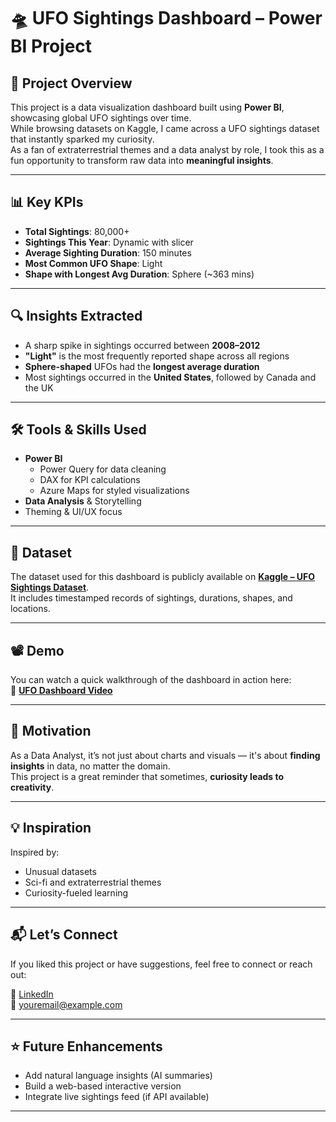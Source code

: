 # 🛸 UFO Sightings Dashboard – Power BI Project

## 📌 Project Overview

This project is a data visualization dashboard built using **Power BI**, showcasing global UFO sightings over time.  
While browsing datasets on Kaggle, I came across a UFO sightings dataset that instantly sparked my curiosity.  
As a fan of extraterrestrial themes and a data analyst by role, I took this as a fun opportunity to transform raw data into **meaningful insights**.

---

## 📊 Key KPIs

- **Total Sightings**: 80,000+
- **Sightings This Year**: Dynamic with slicer
- **Average Sighting Duration**: 150 minutes
- **Most Common UFO Shape**: Light
- **Shape with Longest Avg Duration**: Sphere (~363 mins)

---

## 🔍 Insights Extracted

- A sharp spike in sightings occurred between **2008–2012**
- **"Light"** is the most frequently reported shape across all regions
- **Sphere-shaped** UFOs had the **longest average duration**
- Most sightings occurred in the **United States**, followed by Canada and the UK

---

## 🛠️ Tools & Skills Used

- **Power BI**
  - Power Query for data cleaning
  - DAX for KPI calculations
  - Azure Maps for styled visualizations
- **Data Analysis** & Storytelling
- Theming & UI/UX focus

---

## 📁 Dataset

The dataset used for this dashboard is publicly available on **[Kaggle – UFO Sightings Dataset](https://www.kaggle.com/datasets/NUFORC/ufo-sightings)**.  
It includes timestamped records of sightings, durations, shapes, and locations.

---

## 📽️ Demo

You can watch a quick walkthrough of the dashboard in action here:  
🎥 **[UFO Dashboard Video](./Ufo%20Dashboard.mp4)**

---

## 🧠 Motivation

As a Data Analyst, it’s not just about charts and visuals — it's about **finding insights** in data, no matter the domain.  
This project is a great reminder that sometimes, **curiosity leads to creativity**.

---

## 💡 Inspiration

Inspired by:
- Unusual datasets
- Sci-fi and extraterrestrial themes
- Curiosity-fueled learning

---

## 📬 Let’s Connect

If you liked this project or have suggestions, feel free to connect or reach out:

🔗 [LinkedIn](https://www.linkedin.com/in/khushal-joshi728/)  
📧 youremail@example.com

---

## ⭐️ Future Enhancements

- Add natural language insights (AI summaries)
- Build a web-based interactive version
- Integrate live sightings feed (if API available)

---
